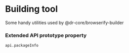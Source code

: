 # Building tool

Some handy utilities used by @dr-core/browserify-builder

### Extended API prototype property
`api.packageInfo`
